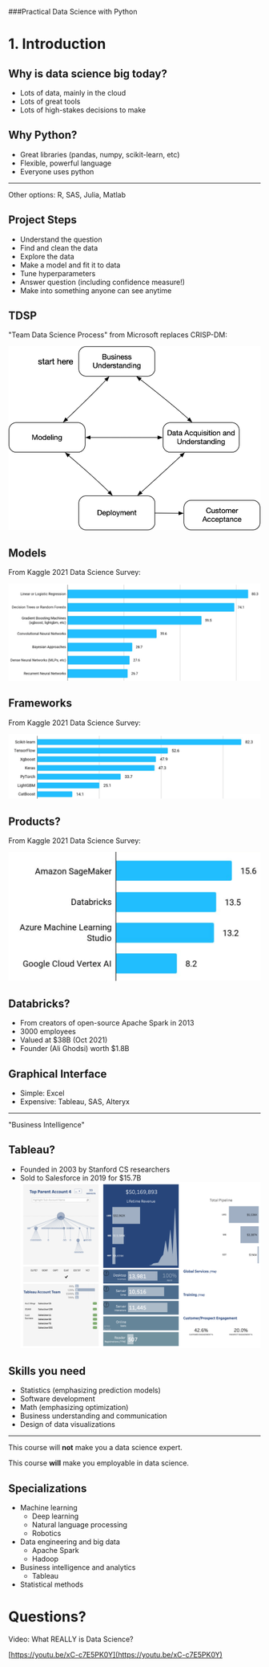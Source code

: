 [comment]: # (THEME = pdsp)
[comment]: # (CODE_THEME = base16/zenburn)
###Practical Data Science with Python
# 1. Introduction

[comment]: # (!!!)

## Why is data science big today?

- Lots of data, mainly in the cloud
- Lots of great tools 
- Lots of high-stakes decisions to make

[comment]: # (!!!)

## Why Python?

- Great libraries (pandas, numpy, scikit-learn, etc)
- Flexible, powerful language
- Everyone uses python

***

Other options: R, SAS, Julia, Matlab

[comment]: # (!!!)

## Project Steps

- Understand the question
- Find and clean the data
- Explore the data
- Make a model and fit it to data
- Tune hyperparameters
- Answer question (including confidence measure!)
- Make into something anyone can see anytime

[comment]: # (!!!)

## TDSP

"Team Data Science Process" from Microsoft replaces CRISP-DM:

<img src="01_media/TDSP.png" alt="drawing" width="600"/>

[comment]: # (!!!)

## Models

From Kaggle 2021 Data Science Survey:


![From Kaggle 2021 Data Science Survey:](01_media/models.png)

[comment]: # (!!!)

## Frameworks

From Kaggle 2021 Data Science Survey:


![From Kaggle 2021 Data Science Survey:](01_media/frameworks.png)

[comment]: # (!!!)

## Products?

From Kaggle 2021 Data Science Survey:

<img src="01_media/products.png" alt="Products" width="600"/>


[comment]: # (!!!)

## Databricks?

- From creators of open-source Apache Spark in 2013
- 3000 employees
- Valued at $38B (Oct 2021)
- Founder (Ali Ghodsi) worth $1.8B

[comment]: # (!!!)

## Graphical Interface
- Simple: Excel
- Expensive: Tableau, SAS, Alteryx

***

"Business Intelligence"

[comment]: # (!!!)

## Tableau?
- Founded in 2003 by Stanford CS researchers
- Sold to Salesforce in 2019 for $15.7B
![Tabeau](01_media/tableau.png)

[comment]: # (!!!)

## Skills you need

- Statistics (emphasizing prediction models)
- Software development
- Math (emphasizing optimization)
- Business understanding and communication
- Design of data visualizations
***
This course will **not** make you a data science expert.

This course **will** make you employable in data science.

[comment]: # (!!!)

## Specializations

- Machine learning
	-  Deep learning
	-  Natural language processing
	-  Robotics
- Data engineering and big data
	- Apache Spark
	- Hadoop
- Business intelligence and analytics
	- Tableau
- Statistical methods

[comment]: # (!!!)

# Questions?

Video: What REALLY is Data Science?

[https://youtu.be/xC-c7E5PK0Y](https://youtu.be/xC-c7E5PK0Y)
